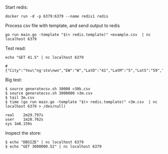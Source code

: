 Start redis:
    
    docker run -d -p 6379:6379 --name redis1 redis
    
Process csv file with template, and send output to redis
    
    go run main.go -template "$(< redis.template)" <example.csv  | nc localhost 6379
    
Test read:
    
    echo "GET 41.5" | nc localhost 6379
    
    # {"City":"You\"ng'sto\nwn","EW":"W","LatD":"41","LatM":"5","LatS":"59","LonD":"80","LonM":"39","LonS":"0","NS":"N","State":"OH"}
    
Big test:

    $ source generatecsv.sh 30000 >30k.csv
    $ source generatecsv.sh 3000000 >3m.csv
    $ tail 3m.csv
    $ time (go run main.go -template "$(< redis.template)" <3m.csv  | nc localhost 6379 > /dev/null)
    
    real	2m29.797s
    user	1m28.762s
    sys	1m8.159s
    
Inspect the store:

    $ echo "DBSIZE" | nc localhost 6379
    $ echo "GET 3000000.52" | nc localhost 6379
